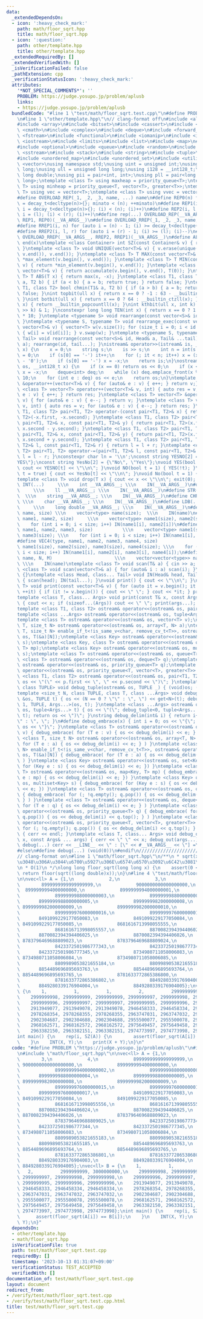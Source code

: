 ```yaml
---
data:
  _extendedDependsOn:
  - icon: ':heavy_check_mark:'
    path: math/floor_sqrt.hpp
    title: math/floor_sqrt.hpp
  - icon: ':question:'
    path: other/template.hpp
    title: other/template.hpp
  _extendedRequiredBy: []
  _extendedVerifiedWith: []
  _isVerificationFailed: false
  _pathExtension: cpp
  _verificationStatusIcon: ':heavy_check_mark:'
  attributes:
    '*NOT_SPECIAL_COMMENTS*': ''
    PROBLEM: https://judge.yosupo.jp/problem/aplusb
    links:
    - https://judge.yosupo.jp/problem/aplusb
  bundledCode: "#line 1 \"test/math/floor_sqrt.test.cpp\"\n#define PROBLEM \"https://judge.yosupo.jp/problem/aplusb\"\
    \n#line 1 \"other/template.hpp\"\n// clang-format off\n#include <algorithm>\n\
    #include <array>\n#include <bitset>\n#include <cassert>\n#include <chrono>\n#include\
    \ <cmath>\n#include <complex>\n#include <deque>\n#include <forward_list>\n#include\
    \ <fstream>\n#include <functional>\n#include <iomanip>\n#include <ios>\n#include\
    \ <iostream>\n#include <limits>\n#include <list>\n#include <map>\n#include <numeric>\n\
    #include <optional>\n#include <queue>\n#include <random>\n#include <set>\n#include\
    \ <sstream>\n#include <stack>\n#include <string>\n#include <tuple>\n#include <type_traits>\n\
    #include <unordered_map>\n#include <unordered_set>\n#include <utility>\n#include\
    \ <vector>\nusing namespace std;\nusing uint = unsigned int;\nusing ll = long\
    \ long;\nusing ull = unsigned long long;\nusing i128 = __int128_t;\nusing ld =\
    \ long double;\nusing pii = pair<int, int>;\nusing pll = pair<long long, long\
    \ long>;\ntemplate <class T> using maxheap = priority_queue<T>;\ntemplate <class\
    \ T> using minheap = priority_queue<T, vector<T>, greater<T>>;\ntemplate <class\
    \ T> using vec = vector<T>;\ntemplate <class T> using vvec = vector<vector<T>>;\n\
    #define OVERLOAD_REP(_1, _2, _3, name, ...) name\n#define REP0(n) for (auto minato\
    \ = decay_t<decltype(n)>{}; minato < (n); ++minato)\n#define REP1(i, n) for (auto\
    \ i = decay_t<decltype(n)>{}; (i) < (n); (i)++)\n#define REP2(i, l, r) for (auto\
    \ i = (l); (i) < (r); (i)++)\n#define rep(...) OVERLOAD_REP(__VA_ARGS__, REP2,\
    \ REP1, REP0)(__VA_ARGS__)\n#define OVERLOAD_RREP(_1, _2, _3, name, ...) name\n\
    #define RREP1(i, n) for (auto i = (n) - 1; (i) >= decay_t<decltype(n)>{}; (i)--)\n\
    #define RREP2(i, l, r) for (auto i = (r) - 1; (i) >= (l); (i)--)\n#define rrep(...)\
    \ OVERLOAD_RREP(__VA_ARGS__, RREP2, RREP1)(__VA_ARGS__)\n#define ALL(x) begin(x),\
    \ end(x)\ntemplate <class Container> int SZ(const Container& v) { return int(v.size());\
    \ }\ntemplate <class T> void UNIQUE(vector<T>& v) { v.erase(unique(v.begin(),\
    \ v.end()), v.end()); }\ntemplate <class T> T MAX(const vector<T>& v) { return\
    \ *max_element(v.begin(), v.end()); }\ntemplate <class T> T MIN(const vector<T>&\
    \ v) { return *min_element(v.begin(), v.end()); }\ntemplate <class T> T SUM(const\
    \ vector<T>& v) { return accumulate(v.begin(), v.end(), T(0)); }\ntemplate <class\
    \ T> T ABS(T x) { return max(x, -x); }\ntemplate <class T1, class T2> bool chmax(T1&\
    \ a, T2 b) { if (a < b) { a = b; return true; } return false; }\ntemplate <class\
    \ T1, class T2> bool chmin(T1& a, T2 b) { if (a > b) { a = b; return true; } return\
    \ false; }\nint topbit(ull x) { return x == 0 ? -1 : 63 - __builtin_clzll(x);\
    \ }\nint botbit(ull x) { return x == 0 ? 64 : __builtin_ctzll(x); }\nint popcount(ull\
    \ x) { return __builtin_popcountll(x); }\nint kthbit(ull x, int k) { return (x\
    \ >> k) & 1; }\nconstexpr long long TEN(int x) { return x == 0 ? 1 : TEN(x - 1)\
    \ * 10; }\ntemplate <typename S> void rearrange(const vector<S>& id) { (void)id;\
    \ }\ntemplate <typename S, typename T> void rearrange_exec(const vector<S>& id,\
    \ vector<T>& v) { vector<T> w(v.size()); for (size_t i = 0; i < id.size(); i++)\
    \ { w[i] = v[id[i]]; } v.swap(w); }\ntemplate <typename S, typename Head, typename...\
    \ Tail> void rearrange(const vector<S>& id, Head& a, Tail& ...tail) { rearrange_exec(id,\
    \ a); rearrange(id, tail...); }\nistream& operator>>(istream& is, __int128_t&\
    \ x) {\n    x = 0;\n    string s;\n    is >> s;\n    int n = int(s.size()), it\
    \ = 0;\n    if (s[0] == '-') it++;\n    for (; it < n; it++) x = (x * 10 + s[it]\
    \ - '0');\n    if (s[0] == '-') x = -x;\n    return is;\n}\nostream& operator<<(ostream&\
    \ os, __int128_t x) {\n    if (x == 0) return os << 0;\n    if (x < 0) os << '-',\
    \ x = -x;\n    deque<int> deq;\n    while (x) deq.emplace_front(x % 10), x /=\
    \ 10;\n    for (int e : deq) os << e;\n    return os;\n}\ntemplate <class T> vector<T>\
    \ &operator++(vector<T>& v) { for (auto& e : v) { e++; } return v;} \ntemplate\
    \ <class T> vector<T> operator++(vector<T>& v, int) { auto res = v; for (auto&\
    \ e : v) { e++; } return res; }\ntemplate <class T> vector<T> &operator--(vector<T>&\
    \ v) { for (auto& e : v) { e--; } return v; }\ntemplate <class T> vector<T> operator--(vector<T>&\
    \ v, int) { auto res = v; for (auto& e : v) { e--; } return res; }\ntemplate <class\
    \ T1, class T2> pair<T1, T2> operator-(const pair<T1, T2>& x) { return pair<T1,\
    \ T2>(-x.first, -x.second); }\ntemplate <class T1, class T2> pair<T1, T2> operator-(const\
    \ pair<T1, T2>& x, const pair<T1, T2>& y) { return pair<T1, T2>(x.first - y.first,\
    \ x.second - y.second); }\ntemplate <class T1, class T2> pair<T1, T2> operator+(const\
    \ pair<T1, T2>& x, const pair<T1, T2>& y) { return pair<T1, T2>(x.first + y.first,\
    \ x.second + y.second); }\ntemplate <class T1, class T2> pair<T1, T2> operator+=(pair<T1,\
    \ T2>& l, const pair<T1, T2>& r) { return l = l + r; }\ntemplate <class T1, class\
    \ T2> pair<T1, T2> operator-=(pair<T1, T2>& l, const pair<T1, T2>& r) { return\
    \ l = l - r; }\nconstexpr char ln = '\\n';\nconst string YESNO[2] = {\"NO\", \"\
    YES\"};\nconst string YesNo[2] = {\"No\", \"Yes\"};\nvoid YES(bool t = true) {\
    \ cout << YESNO[t] << \"\\n\"; }\nvoid NO(bool t = 1) { YES(!t); }\nvoid Yes(bool\
    \ t = true) { cout << YesNo[t] << \"\\n\"; }\nvoid No(bool t = 1) { Yes(!t); }\n\
    template <class T> void drop(T x) { cout << x << \"\\n\"; exit(0); }\n#define\
    \ INT(...)     \\\n    int __VA_ARGS__; \\\n    IN(__VA_ARGS__)\n#define LL(...)\
    \     \\\n    ll __VA_ARGS__; \\\n    IN(__VA_ARGS__)\n#define STR(...)      \
    \  \\\n    string __VA_ARGS__; \\\n    IN(__VA_ARGS__)\n#define CHR(...)     \
    \ \\\n    char __VA_ARGS__; \\\n    IN(__VA_ARGS__)\n#define LDB(...)        \
    \     \\\n    long double __VA_ARGS__; \\\n    IN(__VA_ARGS__)\n#define VEC(type,\
    \ name, size) \\\n    vector<type> name(size);  \\\n    IN(name)\n#define VEC2(type,\
    \ name1, name2, size)     \\\n    vector<type> name1(size), name2(size); \\\n\
    \    for (int i = 0; i < size; i++) IN(name1[i], name2[i])\n#define VEC3(type,\
    \ name1, name2, name3, size)           \\\n    vector<type> name1(size), name2(size),\
    \ name3(size); \\\n    for (int i = 0; i < size; i++) IN(name1[i], name2[i], name3[i])\n\
    #define VEC4(type, name1, name2, name3, name4, size)                 \\\n    vector<type>\
    \ name1(size), name2(size), name3(size), name4(size); \\\n    for (int i = 0;\
    \ i < size; i++) IN(name1[i], name2[i], name3[i], name4[i]);\n#define VV(type,\
    \ name, N, M)                       \\\n    vector<vector<type>> name(N, vector<type>(M));\
    \ \\\n    IN(name)\ntemplate <class T> void scan(T& a) { cin >> a; }\ntemplate\
    \ <class T> void scan(vector<T>& a) { for (auto& i : a) scan(i); }\nvoid IN()\
    \ {}\ntemplate <class Head, class... Tail> void IN(Head& head, Tail&... tail)\
    \ { scan(head); IN(tail...); }\nvoid print() { cout << \"\\n\"; }\ntemplate <class\
    \ T> void print(const vector<T>& v) { for (auto it = v.begin(); it != v.end();\
    \ ++it) { if (it != v.begin()) { cout << \" \"; } cout << *it; } print(); }\n\
    template <class T, class... Args> void print(const T& x, const Args& ... args)\
    \ { cout << x; if (sizeof...(Args)) cout << \" \"; print(args...); }\n#ifdef MINATO_LOCAL\n\
    template <class T1, class T2> ostream& operator<<(ostream& os, pair<T1, T2> p);\n\
    template <class ...Args> ostream& operator<<(ostream& os, tuple<Args...> t);\n\
    template <class T> ostream& operator<<(ostream& os, vector<T> v);\ntemplate <class\
    \ T, size_t N> ostream& operator<<(ostream& os, array<T, N> a);\ntemplate <class\
    \ T, size_t N> enable_if_t<!is_same_v<char, remove_cv_t<T>>, ostream>& operator<<(ostream&\
    \ os, T(&a)[N]);\ntemplate <class Key> ostream& operator<<(ostream& os, set<Key>\
    \ s);\ntemplate <class Key, class T> ostream& operator<<(ostream& os, map<Key,\
    \ T> mp);\ntemplate <class Key> ostream& operator<<(ostream& os, multiset<Key>\
    \ s);\ntemplate <class T> ostream& operator<<(ostream& os, queue<T> q);\ntemplate\
    \ <class T> ostream& operator<<(ostream& os, deque<T> q);\ntemplate <class T>\
    \ ostream& operator<<(ostream& os, priority_queue<T> q);\ntemplate <class T> ostream&\
    \ operator<<(ostream& os, priority_queue<T, vector<T>, greater<T>> q);\ntemplate\
    \ <class T1, class T2> ostream& operator<<(ostream& os, pair<T1, T2> p) { return\
    \ os << \"(\" << p.first << \", \" << p.second << \")\"; }\ntemplate <size_t N,\
    \ class TUPLE> void debug_tuple(ostream& os, TUPLE _) { (void)os; (void)_; }\n\
    template <size_t N, class TUPLE, class T, class ...Args> void debug_tuple(ostream\
    \ &os, TUPLE t) { os << (N == 0 ? \"\" : \", \") << get<N>(t); debug_tuple<N +\
    \ 1, TUPLE, Args...>(os, t); }\ntemplate <class ...Args> ostream& operator<<(ostream&\
    \ os, tuple<Args...> t) { os << \"(\"; debug_tuple<0, tuple<Args...>, Args...>(os,\
    \ t); return os << \")\"; }\nstring debug_delim(int& i) { return i++ == 0 ? \"\
    \" : \", \"; }\n#define debug_embrace(x) { int i = 0; os << \"{\";  { x } return\
    \ os << \"}\"; }\ntemplate <class T> ostream& operator<<(ostream& os, vector<T>\
    \ v) { debug_embrace( for (T e : v) { os << debug_delim(i) << e; } ) }\ntemplate\
    \ <class T, size_t N> ostream& operator<<(ostream& os, array<T, N> a) { debug_embrace(\
    \ for (T e : a) { os << debug_delim(i) << e; } ) }\ntemplate <class T, size_t\
    \ N> enable_if_t<!is_same_v<char, remove_cv_t<T>>, ostream>& operator<<(ostream&\
    \ os, T(&a)[N]) { debug_embrace( for (T e : a) { os << debug_delim(i) << e; }\
    \ ) }\ntemplate <class Key> ostream& operator<<(ostream& os, set<Key> s) { debug_embrace(\
    \ for (Key e : s) { os << debug_delim(i) << e; }) }\ntemplate <class Key, class\
    \ T> ostream& operator<<(ostream& os, map<Key, T> mp) { debug_embrace( for (auto\
    \ e : mp) { os << debug_delim(i) << e; }) }\ntemplate <class Key> ostream& operator<<(ostream&\
    \ os, multiset<Key> s) { debug_embrace( for (Key e : s) { os << debug_delim(i)\
    \ << e; }) }\ntemplate <class T> ostream& operator<<(ostream& os, queue<T> q)\
    \ { debug_embrace( for (; !q.empty(); q.pop()) { os << debug_delim(i) << q.front();\
    \ } ) }\ntemplate <class T> ostream& operator<<(ostream& os, deque<T> q) { debug_embrace(\
    \ for (T e : q) { os << debug_delim(i) << e; } ) }\ntemplate <class T> ostream&\
    \ operator<<(ostream& os, priority_queue<T> q) { debug_embrace( for (; !q.empty();\
    \ q.pop()) { os << debug_delim(i) << q.top(); } ) }\ntemplate <class T> ostream&\
    \ operator<<(ostream& os, priority_queue<T, vector<T>, greater<T>> q) { debug_embrace(\
    \ for (; !q.empty(); q.pop()) { os << debug_delim(i) << q.top(); } ) }\nvoid debug_out()\
    \ { cerr << endl; }\ntemplate <class T, class... Args> void debug_out(const T&\
    \ x, const Args& ... args) { cerr << \" \" << x; debug_out(args...); }\n#define\
    \ debug(...) cerr << __LINE__ << \" : [\" << #__VA_ARGS__ << \"] =\", debug_out(__VA_ARGS__)\n\
    #else\n#define debug(...) (void(0))\n#endif\n///////////////////////////////////////////////////////////////////////////////////////////////////////////////////////////////////////////////////////////////////////////////////////////\n\
    // clang-format on\n#line 1 \"math/floor_sqrt.hpp\"\n/**\n * sqrt(x) \u3092\u8D85\
    \u3048\u306A\u3044\u6700\u5927\u306E\u6574\u6570\u3092\u6C42\u3081\u308B\u3002\
    \n * O(1)\n */\nlong long floor_sqrt(long long x) {\n    assert(0 <= x);\n   \
    \ return floor(sqrt((long double)x));\n}\n#line 4 \"test/math/floor_sqrt.test.cpp\"\
    \n\nvec<ll> A = {1,\n             2,\n             3,\n             4,\n     \
    \        8999999999999999999,\n             9000000000000000000,\n           \
    \  8999999994000000000,\n             8999999994000000001,\n             8999999994000000002,\n\
    \             8999999988000000003,\n             8999999988000000004,\n      \
    \       8999999988000000005,\n             8999999982000000008,\n            \
    \ 8999999982000000009,\n             8999999982000000010,\n             8999999976000000015,\n\
    \             8999999976000000016,\n             8999999976000000017,\n      \
    \       8491099229177050083,\n             8491099229177050084,\n            \
    \ 8491099229177050085,\n             8681616713998055555,\n             8681616713998055556,\n\
    \             8681616713998055557,\n             8870082394394406024,\n      \
    \       8870082394394406025,\n             8870082394394406026,\n            \
    \ 8783796469688809023,\n             8783796469688809024,\n             8783796469688809025,\n\
    \             8423372501986777343,\n             8423372501986777344,\n      \
    \       8423372501986777345,\n             8734980711058006083,\n            \
    \ 8734980711058006084,\n             8734980711058006085,\n             8809989053821655183,\n\
    \             8809989053821655184,\n             8809989053821655185,\n      \
    \       8854489696895693763,\n             8854489696895693764,\n            \
    \ 8854489696895693765,\n             8781633772865386800,\n             8781633772865386801,\n\
    \             8781633772865386802,\n             8849280339176904003,\n      \
    \       8849280339176904004,\n             8849280339176904005};\nvec<ll> B =\
    \ {\n    1,          1,          1,          2,          2999999999, 3000000000,\n\
    \    2999999998, 2999999999, 2999999999, 2999999997, 2999999998, 2999999998,\n\
    \    2999999996, 2999999997, 2999999997, 2999999995, 2999999996, 2999999996,\n\
    \    2913949077, 2913949078, 2913949078, 2946458333, 2946458334, 2946458334,\n\
    \    2978268354, 2978268355, 2978268355, 2963747031, 2963747032, 2963747032,\n\
    \    2902304687, 2902304688, 2902304688, 2955500077, 2955500078, 2955500078,\n\
    \    2968162571, 2968162572, 2968162572, 2975649457, 2975649458, 2975649458,\n\
    \    2963382150, 2963382151, 2963382151, 2974773997, 2974773998, 2974773998};\n\
    int main() {\n    rep(i, SZ(A)) {\n        assert(floor_sqrt(A[i]) == B[i]);\n\
    \    }\n    INT(X, Y);\n    print(X + Y);\n}\n"
  code: "#define PROBLEM \"https://judge.yosupo.jp/problem/aplusb\"\n#include \"other/template.hpp\"\
    \n#include \"math/floor_sqrt.hpp\"\n\nvec<ll> A = {1,\n             2,\n     \
    \        3,\n             4,\n             8999999999999999999,\n            \
    \ 9000000000000000000,\n             8999999994000000000,\n             8999999994000000001,\n\
    \             8999999994000000002,\n             8999999988000000003,\n      \
    \       8999999988000000004,\n             8999999988000000005,\n            \
    \ 8999999982000000008,\n             8999999982000000009,\n             8999999982000000010,\n\
    \             8999999976000000015,\n             8999999976000000016,\n      \
    \       8999999976000000017,\n             8491099229177050083,\n            \
    \ 8491099229177050084,\n             8491099229177050085,\n             8681616713998055555,\n\
    \             8681616713998055556,\n             8681616713998055557,\n      \
    \       8870082394394406024,\n             8870082394394406025,\n            \
    \ 8870082394394406026,\n             8783796469688809023,\n             8783796469688809024,\n\
    \             8783796469688809025,\n             8423372501986777343,\n      \
    \       8423372501986777344,\n             8423372501986777345,\n            \
    \ 8734980711058006083,\n             8734980711058006084,\n             8734980711058006085,\n\
    \             8809989053821655183,\n             8809989053821655184,\n      \
    \       8809989053821655185,\n             8854489696895693763,\n            \
    \ 8854489696895693764,\n             8854489696895693765,\n             8781633772865386800,\n\
    \             8781633772865386801,\n             8781633772865386802,\n      \
    \       8849280339176904003,\n             8849280339176904004,\n            \
    \ 8849280339176904005};\nvec<ll> B = {\n    1,          1,          1,       \
    \   2,          2999999999, 3000000000,\n    2999999998, 2999999999, 2999999999,\
    \ 2999999997, 2999999998, 2999999998,\n    2999999996, 2999999997, 2999999997,\
    \ 2999999995, 2999999996, 2999999996,\n    2913949077, 2913949078, 2913949078,\
    \ 2946458333, 2946458334, 2946458334,\n    2978268354, 2978268355, 2978268355,\
    \ 2963747031, 2963747032, 2963747032,\n    2902304687, 2902304688, 2902304688,\
    \ 2955500077, 2955500078, 2955500078,\n    2968162571, 2968162572, 2968162572,\
    \ 2975649457, 2975649458, 2975649458,\n    2963382150, 2963382151, 2963382151,\
    \ 2974773997, 2974773998, 2974773998};\nint main() {\n    rep(i, SZ(A)) {\n  \
    \      assert(floor_sqrt(A[i]) == B[i]);\n    }\n    INT(X, Y);\n    print(X +\
    \ Y);\n}"
  dependsOn:
  - other/template.hpp
  - math/floor_sqrt.hpp
  isVerificationFile: true
  path: test/math/floor_sqrt.test.cpp
  requiredBy: []
  timestamp: '2023-10-13 01:31:07+09:00'
  verificationStatus: TEST_ACCEPTED
  verifiedWith: []
documentation_of: test/math/floor_sqrt.test.cpp
layout: document
redirect_from:
- /verify/test/math/floor_sqrt.test.cpp
- /verify/test/math/floor_sqrt.test.cpp.html
title: test/math/floor_sqrt.test.cpp
---
```

